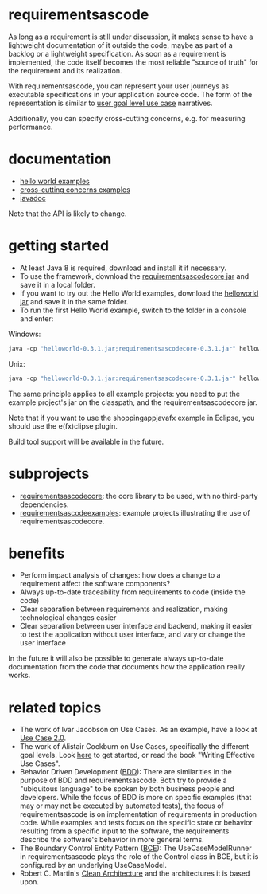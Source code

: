 # requirementsascode
As long as a requirement is still under discussion, it makes sense to have a lightweight documentation of it outside the code, maybe as part of a backlog or a lightweight specification.
As soon as a requirement is implemented, the code itself becomes the most reliable "source of truth" for the requirement and its realization.

With requirementsascode,  you can represent your user journeys as executable specifications in your application source code.  The form of the representation is similar to [user goal level use case](https://en.wikipedia.org/wiki/Use_case#Goal_levels) narratives.

Additionally, you can specify cross-cutting concerns, e.g. for measuring performance.

# documentation
* [hello world examples](https://github.com/bertilmuth/requirementsascode/tree/master/requirementsascodeexamples/helloworld)
* [cross-cutting concerns examples](https://github.com/bertilmuth/requirementsascode/tree/master/requirementsascodeexamples/crosscuttingconcerns)
* [javadoc](https://github.com/bertilmuth/requirementsascode/releases/download/v0.3.1/requirementsascodecore-0.3.1-javadoc.jar)

Note that the API is likely to change.

# getting started
* At least Java 8 is required, download and install it if necessary.
* To use the framework, download the [requirementsascodecore jar](https://github.com/bertilmuth/requirementsascode/releases/download/v0.3.1/requirementsascodecore-0.3.1.jar) and save it in a local folder.
* If you want to try out the Hello World examples, download the [helloworld jar](https://github.com/bertilmuth/requirementsascode/releases/download/v0.3.1/helloworld-0.3.1.jar) and save it in the same folder.
* To run the first Hello World example, switch to the folder in a console and enter: 

Windows:
``` java
java -cp "helloworld-0.3.1.jar;requirementsascodecore-0.3.1.jar" helloworld.HelloWorld01_PrintHelloUserExample
```
Unix:
``` java
java -cp "helloworld-0.3.1.jar:requirementsascodecore-0.3.1.jar" helloworld.HelloWorld01_PrintHelloUserExample
```
The same principle applies to all example projects: you need to put the example project's jar
on the classpath, and the requirementsascodecore jar.

Note that if you want to use the shoppingappjavafx example in Eclipse, you should use
the e(fx)clipse plugin.

Build tool support will be available in the future.

# subprojects
* [requirementsascodecore](https://github.com/bertilmuth/requirementsascode/tree/master/requirementsascodecore): the core library to be used, with no third-party dependencies.
* [requirementsascodeexamples](https://github.com/bertilmuth/requirementsascode/tree/master/requirementsascodeexamples): example projects illustrating the use of requirementsascodecore.

# benefits
* Perform impact analysis of changes: how does a change to a requirement affect the software components?
* Always up-to-date traceability from requirements to code (inside the code)
* Clear separation between requirements and realization, making technological changes easier
* Clear separation between user interface and backend, making it easier to test the application without user interface, and vary or change the user interface

In the future it will also be possible to generate always up-to-date documentation from the code 
that documents how the application really works.

# related topics
* The work of Ivar Jacobson on Use Cases. As an example, have a look at [Use Case 2.0](https://www.ivarjacobson.com/publications/white-papers/use-case-ebook).
* The work of Alistair Cockburn on Use Cases, specifically the different goal levels. Look [here](http://alistair.cockburn.us/Use+case+fundamentals) to get started, or read the book "Writing Effective Use Cases".
* Behavior Driven Development ([BDD](https://dannorth.net/introducing-bdd/)): There are similarities in the purpose of BDD and requirementsascode. Both try to provide a "ubiquitous language" to be spoken by both business people and developers. While the focus of BDD is more on specific examples (that may or may not be executed by automated tests), the focus of requirementsascode is on implementation of requirements in production code. While examples and tests focus on the specific state or behavior resulting from a specific input to the software, the requirements describe the software's behavior in more general terms. 
* The Boundary Control Entity Pattern ([BCE](http://epf.eclipse.org/wikis/openup/core.tech.common.extend_supp/guidances/guidelines/entity_control_boundary_pattern_C4047897.html)): The UseCaseModelRunner in requirementsascode plays the role of the Control class in BCE, but it is configured by an underlying UseCaseModel.
* Robert C. Martin's [Clean Architecture](https://8thlight.com/blog/uncle-bob/2012/08/13/the-clean-architecture.html) and the architectures it is based upon.
